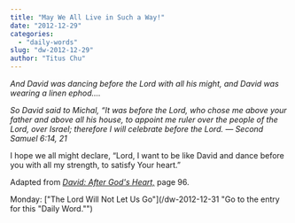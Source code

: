 ```yaml
---
title: "May We All Live in Such a Way!"
date: "2012-12-29"
categories: 
  - "daily-words"
slug: "dw-2012-12-29"
author: "Titus Chu"
---
```


 _And David was dancing before the Lord with all his might, and David was wearing a linen ephod...._

_So David said to Michal, “It was before the Lord, who chose me above your father and above all his house, to appoint me ruler over the people of the Lord, over Israel; therefore I will celebrate before the Lord._ _— Second Samuel 6:14, 21_

I hope we all might declare, “Lord, I want to be like David and dance before you with all my strength, to satisfy Your heart.”

Adapted from _[David: After God's Heart,](/book-david "Go to the listing for this book.")_ page 96.

Monday: ["The Lord Will Not Let Us Go"](/dw-2012-12-31 "Go to the entry for this "Daily Word."")
